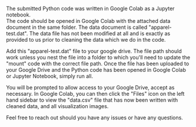 The submitted Python code was written in Google Colab as a Jupyter notebook.  
The code should be opened in Google Colab with the attached data document in the same folder.
The data document is called "apparel-test.dat".
The data file has not been modified at all and is exactly as provided to us prior to cleaning the data which we do in the code.

Add this "apparel-test.dat" file to your google drive. 
The file path should work unless you nest the file into a folder to which you'll need to update the "mount" code with the correct file path.
Once the file has been uploaded to your Google Drive and the Python code has been opened in Google Colab or Jupyter Notebook, simply run all.

You will be prompted to allow access to your Google Drive, accept as necessary.
In Google Colab, you can then click the "Files" icon on the left hand sidebar to view the "data.csv" file that has now been written with cleaned data, and all visualization images.

Feel free to reach out should you have any issues or have any questions.
